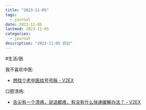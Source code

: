 ```yaml
---
title: "2023-11-05"
tags:
  - journal
date: 2023-11-05
lastmod: 2023-11-05
categories:
  - journal
description: "2023-11-05 日记"
---
```


#生活/医

我不喜欢中医:

- [想找个老中医给号号脉 - V2EX](https://www.v2ex.com/t/988420?p=1)

口腔溃疡:

- [舌尖有一个溃疡，说话都疼，有没有什么快速缓解办法？ - V2EX](https://www.v2ex.com/t/987754)
